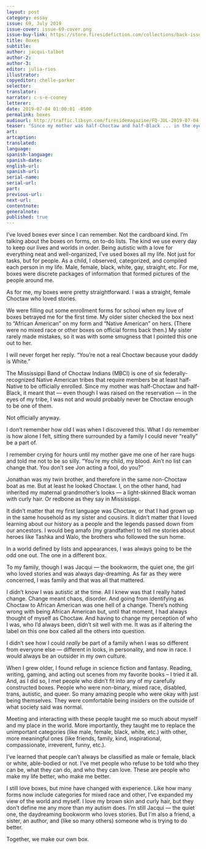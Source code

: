 ```yaml
---
layout: post
category: essay
issue: 69, July 2019
issue-cover: issue-69-cover.png
issue-buy-link: https://store.firesidefiction.com/collections/back-issues/products/fireside-magazine-issue-69-july-2019
title: Boxes
subtitle:
author: jacqui-talbot
author-2:
author-3:
editor: julia-rios
illustrator:
copyeditor: chelle-parker
selector:
translator:
narrator: c-s-e-cooney
letterer:
date: 2019-07-04 01:00:01 -0500
permalink: boxes
audiourl: http://traffic.libsyn.com/firesidemagazine/FQ-JUL-2019-07-04-Boxes.mp3
teaser: "Since my mother was half-Choctaw and half-Black ... in the eyes of my tribe, I was not and would probably never be Choctaw enough to be one of them."
art:
artcaption:
translated:
language:
spanish-language:
spanish-date:
english-url:
spanish-url:
serial-name:
serial-url:
part:
previous-url:
next-url:
contentnote:
generalnote:
published: true
---
```


I’ve loved boxes ever since I can remember. Not the cardboard kind. I’m talking about the boxes on forms, on to-do lists. The kind we use every day to keep our lives and worlds in order. Being autistic with a love for everything neat and well-organized, I’ve used boxes all my life. Not just for tasks, but for people. As a child, I observed, categorized, and compiled each person in my life. Male, female, black, white, gay, straight, etc. For me, boxes were discrete packages of information that formed pictures of the people around me.

As for me, my boxes were pretty straightforward. I was a straight, female Choctaw who loved stories.

We were filling out some enrollment forms for school when my love of boxes betrayed me for the first time. My older sister checked the box next to “African American” on my form and “Native American” on hers. (There were no mixed race or other boxes on official forms back then.) My sister rarely made mistakes, so it was with some smugness that I pointed this one out to her.

I will never forget her reply. “You’re not a real Choctaw because your daddy is White.”

The Mississippi Band of Choctaw Indians (MBCI) is one of six federally-recognized Native American tribes that require members be at least half-Native to be officially enrolled. Since my mother was half-Choctaw and half-Black, it meant that — even though I was raised on the reservation — in the eyes of my tribe, I was not and would probably never be Choctaw enough to be one of them.

Not officially anyway.

I don’t remember how old I was when I discovered this. What I do remember is how alone I felt, sitting there surrounded by a family I could never “really” be a part of.

I remember crying for hours until my mother gave me one of her rare hugs and told me not to be so silly. “You’re my child, my blood. Ain’t no list can change that. You don’t see Jon acting a fool, do you?”

Jonathan was my twin brother, and therefore in the same non-Choctaw boat as me. But at least he looked Choctaw. I, on the other hand, had inherited my maternal grandmother’s looks — a light-skinned Black woman with curly hair. Or redbone as they say in Mississippi.

It didn’t matter that my first language was Choctaw, or that I had grown up in the same household as my sister and cousins. It didn’t matter that I loved learning about our history as a people and the legends passed down from our ancestors. I would beg amafo (my grandfather) to tell me stories about heroes like Tashka and Walo, the brothers who followed the sun home.

In a world defined by lists and appearances, I was always going to be the odd one out. The one in a different box.

To my family, though I was Jacqui — the bookworm, the quiet one, the girl who loved stories and was always day-dreaming. As far as they were concerned, I was family and that was all that mattered.

I didn’t know I was autistic at the time. All I knew was that I really hated change. Change meant chaos, disorder. And going from identifying as Choctaw to African American was one hell of a change. There’s nothing wrong with being African American but, until that moment, I had always thought of myself as Choctaw. And having to change my perception of who I was, who I’d always been, didn’t sit well with me. It was as if altering the label on this one box called all the others into question.

I didn’t see how I could _really_ be part of a family when I was so different from everyone else — different in looks, in personality, and now in race. I would always be an outsider in my own culture.

When I grew older, I found refuge in science fiction and fantasy. Reading, writing, gaming, and acting out scenes from my favorite books – I tried it all. And, as I did so, I met people who didn’t fit into any of my carefully constructed boxes. People who were non-binary, mixed race, disabled, trans, autistic, and queer. So many amazing people who were okay with just being themselves. They were comfortable being insiders on the outside of what society said was normal.

Meeting and interacting with these people taught me so much about myself and my place in the world. More importantly, they taught me to replace the unimportant categories (like male, female, black, white, etc.) with other, more meaningful ones (like friends, family, kind, inspirational, compassionate, irreverent, funny, etc.).

I’ve learned that people can’t always be classified as male or female, black or white, able-bodied or not. I’ve met people who refuse to be told who they can be, what they can do, and who they can love. These are people who make my life better, who make me better.

I still love boxes, but mine have changed with experience. Like how many forms now include categories for mixed race and other, I’ve expanded my view of the world and myself. I love my brown skin and curly hair, but they don’t define me any more than my autism does. I’m still Jacqui — the quiet one, the daydreaming bookworm who loves stories. But I’m also a friend, a sister, an author, and (like so many others) someone who is trying to do better.

Together, we make our own box.
